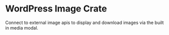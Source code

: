 # WordPress Image Crate
Connect to external image apis to display and download images via the built in media modal. 